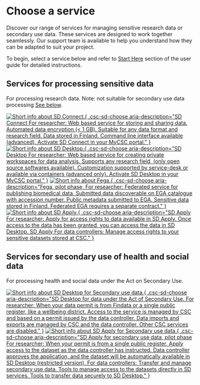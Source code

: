 # Choose a service

Discover our range of services for managing sensitive research data or secondary use data. These services are designed to work together seamlessly. Our support team is available to help you understand how they can be adapted to suit your project. 

To begin, select a service below and refer to [Start Here](./sd-access.md) section of the user guide for detailed instructions.

## Services for processing sensitive data
For processing research data. 
Note: not suitable for secondary use data processing [See below](#services-for-secondary-use-of-health-and-social-data).

[![Short info about SD Connect.](./images/introduction/SD_ChooseService_SDConnect.svg 'SD Connect'){ .csc-sd-choose aria-description="SD Connect For researcher: Web based service for storing and sharing data. Automated data encryption (< 1 GB). Suitable for any data format and research field. Data stored in Finland. Command line interface available (advanced). Activate SD Connect in your MyCSC portal." }](sd_connect.md)
[![Short info about SD Desktop.](./images/introduction/SD_ChooseService_SDDesktop.svg 'SD Desktop'){ .csc-sd-choose aria-description="SD Desktop For researcher: Web based service for creating private workspaces for data analysis. Supports any research field, (only open source softwares available). Customization supported by service-desk or available via containers (advanced only). Activate SD Desktop in your MyCSC portal." }](sd_desktop.md)
[![Short info about Fega.](./images/introduction/SD_ChooseService_Fega.svg 'Fega'){ .csc-sd-choose aria-description="Fega, pilot phase, For researcher: Federated service for publishing biomedical data. Submitted data discoverable on EGA catalogue with accession number. Public metadata submitted to EGA. Sensitive data stored in Finland. Federated EGA requires a separate contract." }](federatedega.md)
[![Short info about SD Apply.](./images/introduction/SD_ChooseService_SDApply.svg 'SD Apply'){ .csc-sd-choose aria-description="SD Apply For researcher: Apply for access rights to data available in SD Apply. Once access to the data has been granted, you can access the data in SD Desktop. SD Apply For data controllers: Manage access rights to your sensitive datasets stored at CSC." }](sd-apply.md)

## Services for secondary use of health and social data
For processing health and social data under the Act on Secondary Use.

[![Short info about SD Desktop for Secondary use data.](./images/introduction/SD_ChooseService_SDDesktop2.svg 'SD Desktop for secondary use'){ .csc-sd-choose aria-description="SD Desktop for data under the Act of Secondary Use. For researcher: When your data permit is from Findata or a single public register, like a wellbeing district. Access to the service is managed by CSC and based on a permit issued by the data controller. Data imports and exports are managed by CSC and the data controller. Other CSC services are disabled." }](sd-desktop-audited.md)
[![Short info about SD Apply for Secondary use data.](./images/introduction/SD_ChooseService_SDApply2.svg 'SD Apply for secondary use'){ .csc-sd-choose aria-description="SD Apply for secondary use data, pilot phase For researcher: When your permit is from a single public register. Apply access to the dataset as the data controller has instructed. Data controller approves the application, and the dataset will be automatically available in SD Desktop (restricted version). For data controllers: Transfer and manage secondary use data. Tools to manage access to the datasets directly in SD services. Tools to transfer data securely to SD Desktop." }](single-register-submission.md)
